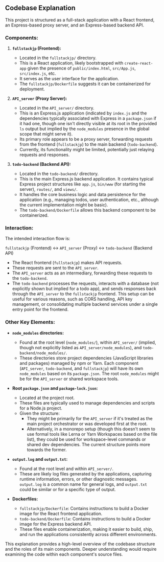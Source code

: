 ## Codebase Explanation

This project is structured as a full-stack application with a React frontend, an Express-based proxy server, and an Express-based backend API.

### Components:

1.  **`fullstackjp` (Frontend):**
    *   Located in the `fullstackjp/` directory.
    *   This is a React application, likely bootstrapped with `create-react-app` given the presence of `public/index.html`, `src/App.js`, `src/index.js`, etc.
    *   It serves as the user interface for the application.
    *   The `fullstackjp/Dockerfile` suggests it can be containerized for deployment.

2.  **`API_server` (Proxy Server):**
    *   Located in the `API_server/` directory.
    *   This is an Express.js application (indicated by `index.js` and the dependencies typically associated with Express in a `package.json` if it had one, though one isn't directly visible at its root in the provided `ls` output but implied by the `node_modules` presence in the global scope that might serve it).
    *   Its primary role appears to be a proxy server, forwarding requests from the frontend (`fullstackjp`) to the main backend (`todo-backend`).
    *   Currently, its functionality might be limited, potentially just relaying requests and responses.

3.  **`todo-backend` (Backend API):**
    *   Located in the `todo-backend/` directory.
    *   This is the main Express.js backend application. It contains typical Express project structures like `app.js`, `bin/www` (for starting the server), `routes/`, and `views/`.
    *   It handles the core business logic and data persistence for the application (e.g., managing todos, user authentication, etc., although the current implementation might be basic).
    *   The `todo-backend/Dockerfile` allows this backend component to be containerized.

### Interaction:

The intended interaction flow is:

`fullstackjp` (Frontend) <-> `API_server` (Proxy) <-> `todo-backend` (Backend API)

*   The React frontend (`fullstackjp`) makes API requests.
*   These requests are sent to the `API_server`.
*   The `API_server` acts as an intermediary, forwarding these requests to the `todo-backend`.
*   The `todo-backend` processes the requests, interacts with a database (not explicitly shown but implied for a todo app), and sends responses back through the `API_server` to the `fullstackjp` frontend.
    This setup can be useful for various reasons, such as CORS handling, API key management, or consolidating multiple backend services under a single entry point for the frontend.

### Other Key Elements:

*   **`node_modules` directories:**
    *   Found at the root level (`node_modules/`), within `API_server/` (implied, though not explicitly listed as `API_server/node_modules`), and `todo-backend/node_modules/`.
    *   These directories store project dependencies (JavaScript libraries and packages) managed by npm or Yarn. Each component (`API_server`, `todo-backend`, and `fullstackjp`) will have its own `node_modules` based on its `package.json`. The root `node_modules` might be for the `API_server` or shared workspace tools.

*   **Root `package.json` and `package-lock.json`:**
    *   Located at the project root.
    *   These files are typically used to manage dependencies and scripts for a Node.js project.
    *   Given the structure:
        *   They might be primarily for the `API_server` if it's treated as the main project orchestrator or was developed first at the root.
        *   Alternatively, in a monorepo setup (though this doesn't seem to use formal tools like Lerna or Yarn Workspaces based on the file list), they could be used for workspace-level commands or shared dev dependencies. The current structure points more towards the former.

*   **`output.log` and `output.txt`:**
    *   Found at the root level and within `API_server/`.
    *   These are likely log files generated by the applications, capturing runtime information, errors, or other diagnostic messages. `output.log` is a common name for general logs, and `output.txt` could be similar or for a specific type of output.

*   **Dockerfiles:**
    *   `fullstackjp/Dockerfile`: Contains instructions to build a Docker image for the React frontend application.
    *   `todo-backend/Dockerfile`: Contains instructions to build a Docker image for the Express backend API.
    *   These files enable containerization, making it easier to build, ship, and run the applications consistently across different environments.

This explanation provides a high-level overview of the codebase structure and the roles of its main components. Deeper understanding would require examining the code within each component's source files.
